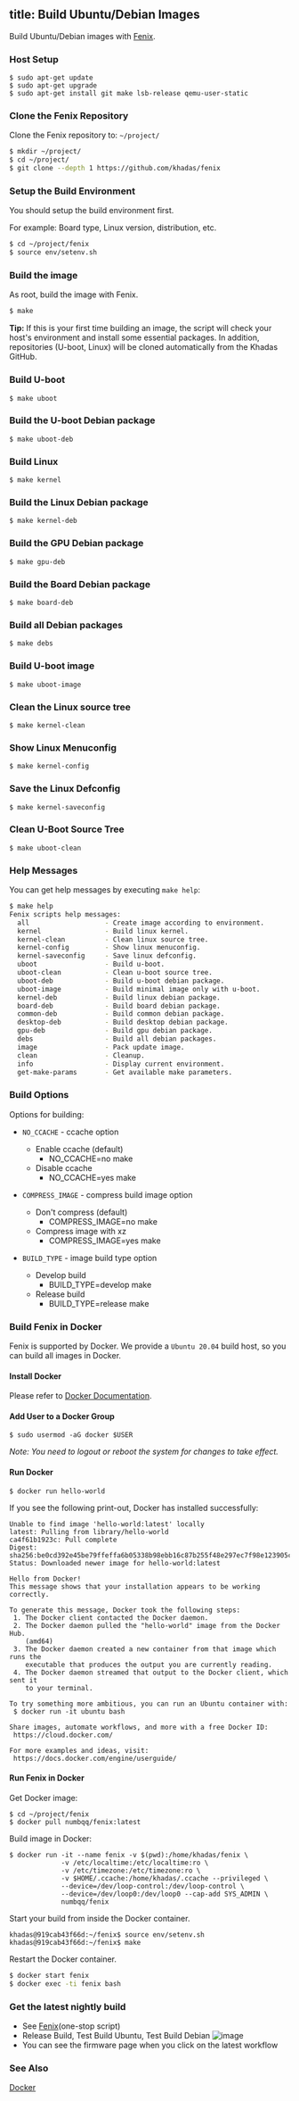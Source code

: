 title: Build Ubuntu/Debian Images
---

Build Ubuntu/Debian images with [Fenix](https://github.com/khadas/fenix).

### Host Setup
```
$ sudo apt-get update
$ sudo apt-get upgrade
$ sudo apt-get install git make lsb-release qemu-user-static
```

### Clone the Fenix Repository
Clone the Fenix repository to: `~/project/`

```sh
$ mkdir ~/project/
$ cd ~/project/
$ git clone --depth 1 https://github.com/khadas/fenix
```

### Setup the Build Environment
You should setup the build environment first. 

For example: Board type, Linux version, distribution, etc.

```sh
$ cd ~/project/fenix
$ source env/setenv.sh
```

### Build the image
As root, build the image with Fenix.

```sh
$ make
```

**Tip:** If this is your first time building an image, the script will check your host's environment and install some essential packages. In addition, repositories (U-boot, Linux) will be cloned automatically from the Khadas GitHub.

### Build U-boot
```
$ make uboot
```

### Build the U-boot Debian package
```
$ make uboot-deb
```

### Build Linux
```
$ make kernel
```

### Build the Linux Debian package
```
$ make kernel-deb
```

### Build the GPU Debian package
```
$ make gpu-deb
```

### Build the Board Debian package
```
$ make board-deb
```

### Build all Debian packages
```
$ make debs
```
### Build U-boot image
```
$ make uboot-image
```

### Clean the Linux source tree
```
$ make kernel-clean
```

### Show Linux Menuconfig
```
$ make kernel-config
```

### Save the Linux Defconfig
```
$ make kernel-saveconfig
```
### Clean U-Boot Source Tree
```
$ make uboot-clean
```

### Help Messages
You can get help messages by executing `make help`:
```sh
$ make help
Fenix scripts help messages:
  all                   - Create image according to environment.
  kernel                - Build linux kernel.
  kernel-clean          - Clean linux source tree.
  kernel-config         - Show linux menuconfig.
  kernel-saveconfig     - Save linux defconfig.
  uboot                 - Build u-boot.
  uboot-clean           - Clean u-boot source tree.
  uboot-deb             - Build u-boot debian package.
  uboot-image           - Build minimal image only with u-boot.
  kernel-deb            - Build linux debian package.
  board-deb             - Build board debian package.
  common-deb            - Build common debian package.
  desktop-deb           - Build desktop debian package.
  gpu-deb               - Build gpu debian package.
  debs                  - Build all debian packages.
  image                 - Pack update image.
  clean                 - Cleanup.
  info                  - Display current environment.
  get-make-params       - Get available make parameters.
```

### Build Options

Options for building:

* `NO_CCACHE` - ccache option

  * Enable ccache (default)
    * NO_CCACHE=no make
  * Disable ccache
    * NO_CCACHE=yes make

* `COMPRESS_IMAGE` - compress build image option
  * Don't compress (default)
    * COMPRESS_IMAGE=no make
  * Compress image with xz
    * COMPRESS_IMAGE=yes make

* `BUILD_TYPE` - image build type option
  * Develop build
    * BUILD_TYPE=develop make
  * Release build
    * BUILD_TYPE=release make

### Build Fenix in Docker

Fenix is supported by Docker. We provide a `Ubuntu 20.04` build host, so you can build all images in Docker.

#### Install Docker

Please refer to [Docker Documentation](https://docs.docker.com/engine/install/).

#### Add User to a Docker Group

```
$ sudo usermod -aG docker $USER
```

*Note: You need to logout or reboot the system for changes to take effect.*

#### Run Docker
```
$ docker run hello-world
```

If you see the following print-out, Docker has installed successfully:
```
Unable to find image 'hello-world:latest' locally
latest: Pulling from library/hello-world
ca4f61b1923c: Pull complete
Digest: sha256:be0cd392e45be79ffeffa6b05338b98ebb16c87b255f48e297ec7f98e123905c
Status: Downloaded newer image for hello-world:latest

Hello from Docker!
This message shows that your installation appears to be working correctly.

To generate this message, Docker took the following steps:
 1. The Docker client contacted the Docker daemon.
 2. The Docker daemon pulled the "hello-world" image from the Docker Hub.
    (amd64)
 3. The Docker daemon created a new container from that image which runs the
    executable that produces the output you are currently reading.
 4. The Docker daemon streamed that output to the Docker client, which sent it
    to your terminal.

To try something more ambitious, you can run an Ubuntu container with:
 $ docker run -it ubuntu bash

Share images, automate workflows, and more with a free Docker ID:
 https://cloud.docker.com/

For more examples and ideas, visit:
 https://docs.docker.com/engine/userguide/
```
#### Run Fenix in Docker
Get Docker image:
```
$ cd ~/project/fenix
$ docker pull numbqq/fenix:latest
```

Build image in Docker:
```
$ docker run -it --name fenix -v $(pwd):/home/khadas/fenix \
             -v /etc/localtime:/etc/localtime:ro \
             -v /etc/timezone:/etc/timezone:ro \
             -v $HOME/.ccache:/home/khadas/.ccache --privileged \
             --device=/dev/loop-control:/dev/loop-control \
             --device=/dev/loop0:/dev/loop0 --cap-add SYS_ADMIN \
             numbqq/fenix
```
Start your build from inside the Docker container.
```
khadas@919cab43f66d:~/fenix$ source env/setenv.sh
khadas@919cab43f66d:~/fenix$ make
```

Restart the Docker container.

```bash
$ docker start fenix
$ docker exec -ti fenix bash
```

### Get the latest nightly build
- See [Fenix](https://github.com/khadas/fenix)(one-stop script)
- Release Build, Test Build Ubuntu, Test Build Debian
![image](/linux/images/vim1/FenixScript.png)
- You can see the firmware page when you click on the latest workflow

### See Also
[Docker](https://www.docker.com/)

